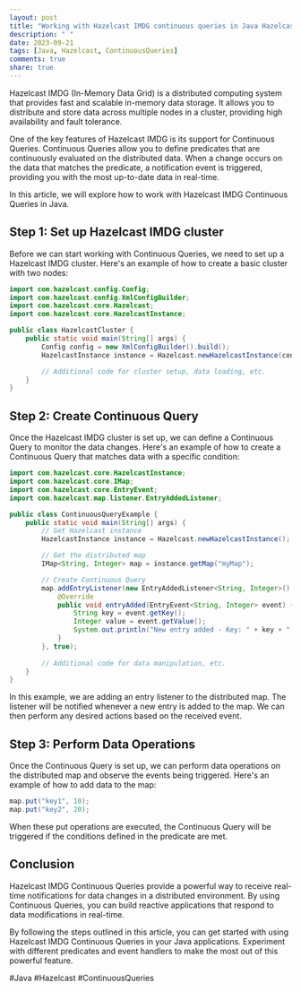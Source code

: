 ```yaml
---
layout: post
title: "Working with Hazelcast IMDG continuous queries in Java Hazelcast"
description: " "
date: 2023-09-21
tags: [Java, Hazelcast, ContinuousQueries]
comments: true
share: true
---
```


Hazelcast IMDG (In-Memory Data Grid) is a distributed computing system that provides fast and scalable in-memory data storage. It allows you to distribute and store data across multiple nodes in a cluster, providing high availability and fault tolerance.

One of the key features of Hazelcast IMDG is its support for Continuous Queries. Continuous Queries allow you to define predicates that are continuously evaluated on the distributed data. When a change occurs on the data that matches the predicate, a notification event is triggered, providing you with the most up-to-date data in real-time.

In this article, we will explore how to work with Hazelcast IMDG Continuous Queries in Java.

## Step 1: Set up Hazelcast IMDG cluster

Before we can start working with Continuous Queries, we need to set up a Hazelcast IMDG cluster. Here's an example of how to create a basic cluster with two nodes:

```java
import com.hazelcast.config.Config;
import com.hazelcast.config.XmlConfigBuilder;
import com.hazelcast.core.Hazelcast;
import com.hazelcast.core.HazelcastInstance;

public class HazelcastCluster {
    public static void main(String[] args) {
        Config config = new XmlConfigBuilder().build();
        HazelcastInstance instance = Hazelcast.newHazelcastInstance(config);

        // Additional code for cluster setup, data loading, etc.
    }
}
```

## Step 2: Create Continuous Query

Once the Hazelcast IMDG cluster is set up, we can define a Continuous Query to monitor the data changes. Here's an example of how to create a Continuous Query that matches data with a specific condition:

```java
import com.hazelcast.core.HazelcastInstance;
import com.hazelcast.core.IMap;
import com.hazelcast.core.EntryEvent;
import com.hazelcast.map.listener.EntryAddedListener;

public class ContinuousQueryExample {
    public static void main(String[] args) {
        // Get Hazelcast instance
        HazelcastInstance instance = Hazelcast.newHazelcastInstance();

        // Get the distributed map
        IMap<String, Integer> map = instance.getMap("myMap");

        // Create Continuous Query
        map.addEntryListener(new EntryAddedListener<String, Integer>() {
            @Override
            public void entryAdded(EntryEvent<String, Integer> event) {
                String key = event.getKey();
                Integer value = event.getValue();
                System.out.println("New entry added - Key: " + key + ", Value: " + value);
            }
        }, true);
        
        // Additional code for data manipulation, etc.
    }
}
```

In this example, we are adding an entry listener to the distributed map. The listener will be notified whenever a new entry is added to the map. We can then perform any desired actions based on the received event.

## Step 3: Perform Data Operations

Once the Continuous Query is set up, we can perform data operations on the distributed map and observe the events being triggered. Here's an example of how to add data to the map:

```java
map.put("key1", 10);
map.put("key2", 20);
```

When these put operations are executed, the Continuous Query will be triggered if the conditions defined in the predicate are met.

## Conclusion

Hazelcast IMDG Continuous Queries provide a powerful way to receive real-time notifications for data changes in a distributed environment. By using Continuous Queries, you can build reactive applications that respond to data modifications in real-time.

By following the steps outlined in this article, you can get started with using Hazelcast IMDG Continuous Queries in your Java applications. Experiment with different predicates and event handlers to make the most out of this powerful feature.

#Java #Hazelcast #ContinuousQueries